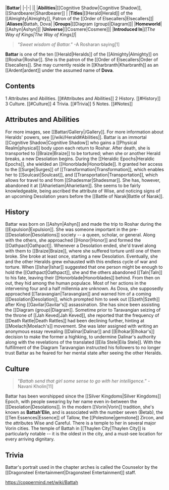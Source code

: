 |**Battar**|
|-|-|
||
|**Abilities**|[[Cognitive Shadow\|Cognitive Shadow]], [[Shardbearer\|Shardbearer]] |
|**Titles**|[[Herald\|Herald]] of the [[Almighty\|Almighty]], Patron of the [[Order of Elsecallers\|Elsecallers]]|
|**Aliases**|Battah, Dova|
|**Groups**|[[Diagram (group)\|Diagram]]|
|**Homeworld**|[[Ashyn\|Ashyn]]|
|**Universe**|[[Cosmere\|Cosmere]]|
|**Introduced In**|*[[The Way of Kings\|The Way of Kings]]*|

>“*Sweet wisdom of Battar.*”
\-A Rosharan saying[1]


**Battar** is one of the ten [[Herald\|Heralds]] of the [[Almighty\|Almighty]] on [[Roshar\|Roshar]]. She is the patron of the [[Order of Elsecallers\|Order of Elsecallers]]. She may currently reside in [[Kharbranth\|Kharbranth]] as an [[Ardent\|ardent]] under the assumed name of **Dova**.

## Contents

1 Attributes and Abilities. [[#Attributes and Abilities]] 
2 History. [[#History]] 
3 Culture. [[#Culture]] 
4 Trivia. [[#Trivia]] 
5 Notes. [[#Notes]] 


## Attributes and Abilities
 
For more images, see [[Battar/Gallery\|/Gallery]].
For more information about Heralds' powers, see [[/wiki/Herald#Abilities]].
Battar is an immortal [[Cognitive Shadow\|Cognitive Shadow]] who gains a [[Physical Realm\|physical]] body upon each return to Roshar. After death, she is transported to [[Braize\|Braize]] to be tortured; when she or another Herald breaks, a new Desolation begins.
During the [[Heraldic Epochs\|Heraldic Epochs]], she wielded an [[Honorblade\|Honorblade]]. It granted her access to the [[Surge\|Surges]] of [[Transformation\|Transformation]], which enables her to [[Soulcast\|Soulcast]], and [[Transportation\|Transportation]], which allows for travel to and from [[Shadesmar\|Shadesmar]]. She has, however, abandoned it at [[Aharietiam\|Aharietiam]].
She seems to be fairly knowledgeable, being ascribed the attribute of Wise, and noticing signs of an upcoming Desolation years before the [[Battle of Narak\|Battle of Narak]].

## History
 
Battar was born on [[Ashyn\|Ashyn]] and made the trip to Roshar during the [[Expulsion\|Expulsion]]. She was someone important in the pre-[[Desolation\|Desolations]] society -- a queen, scholar, or general. Along with the others, she approached [[Honor\|Honor]] and formed the [[Oathpact\|Oathpact]]. Whenever a Desolation ended, she'd travel along with them to [[Braize\|Braize]], where she suffered torture until one of them broke. She broke at least once, starting a new Desolation.
Eventually, she and the other Heralds grew exhausted with this endless cycle of war and torture. When [[Ishar\|Ishar]] suggested that one person might be enough to hold the [[Oathpact\|Oathpact]], she and the others abandoned [[Taln\|Taln]] to his fate, leaving their [[Honorblade\|Honorblades]] behind. From then on out, they hid among the human populace. Most of her actions in the intervening four and a half millennia are unknown.
As Dova, she supposedly approached [[Taravangian\|Taravangian]] and warned him of a coming [[Desolation\|Desolation]], which prompted him to seek out [[Szeth\|Szeth]] after King [[Gavilar\|Gavilar's]] assassination. She has since been assisting the [[Diagram (group)\|Diagram]]. Sometime prior to Taravangian seizing of the throne of [[Jah Keved\|Jah Keved]], she reported that the frequency of [[Death Rattle\|Death Rattles]] had been declining further, hinting at [[Moelach\|Moelach's]] movement. She was later assigned with writing an anonymous essay revealing [[Dalinar\|Dalinar]] and [[Elhokar\|Elhokar's]] decision to make the former a highking, to undermine Dalinar's authority along with the revelations of the translated [[Eila Stele\|Eila Stele]]. With the fulfillment of the Diagram Taravangian instructed his followers to no longer trust Battar as he feared for her mental state after seeing the other Heralds.

## Culture
 
>“*Battah send that girl some sense to go with her intelligence.*”
\-Navani Kholin[11]


Battar has been worshipped since the [[Silver Kingdoms\|Silver Kingdoms]] Epoch, with people swearing by her name even in-between the [[Desolation\|Desolations]]. In the modern [[Vorin\|Vorin]] tradition, she's known as **Battah'Elin**, and is associated with the number seven (Betab), the [[Ten Essences\|Essence]] of Tallow, the [[Polestone\|gemstone]] Zircon, and the attributes Wise and Careful.
There is a temple to her in several major Vorin cities. The temple of Battah in [[Thaylen City\|Thaylen City]] is particularly notable -- it is the oldest in the city, and a must-see location for every arriving dignitary.

## Trivia
Battar's portrait used in the chapter arches is called the Counselor by the [[Dragonsteel Entertainment\|Dragonsteel Entertainment]] staff.


https://coppermind.net/wiki/Battah
